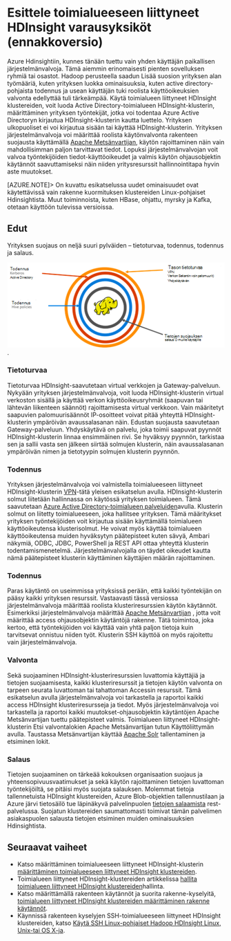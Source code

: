 <properties
    pageTitle="Suojatun HDInsight yleiskatsaus | Microsoft Azure"
    description="Lisätietoja..."
    services="hdinsight"
    documentationCenter=""
    authors="saurinsh"
    manager="jhubbard"
    editor="cgronlun"
    tags="azure-portal"/>

<tags
    ms.service="hdinsight"
    ms.devlang="na"
    ms.topic="hero-article"
    ms.tgt_pltfrm="na"
    ms.workload="big-data"
    ms.date="10/24/2016"
    ms.author="saurinsh"/>

# <a name="introduce-domain-joined-hdinsight-clusters-preview"></a>Esittele toimialueeseen liittyneet HDInsight varausyksiköt (ennakkoversio)

Azure Hdinsightiin, kunnes tänään tuettu vain yhden käyttäjän paikallisen järjestelmänvalvoja. Tämä aiemmin erinomaisesti pienten sovelluksen ryhmiä tai osastot. Hadoop perusteella saadun Lisää suosion yrityksen alan työmääriä, kuten yrityksen luokka ominaisuuksia, kuten active directory-pohjaista todennus ja usean käyttäjän tuki roolista käyttöoikeuksien valvonta edellyttää tuli tärkeämpää. Käytä toimialueen liittyneet HDInsight klustereiden, voit luoda Active Directory-toimialueen HDInsight-klusterin, määrittäminen yrityksen työntekijät, jotka voi todentaa Azure Active Directoryn kirjautua HDInsight-klusterin kautta luettelo. Yrityksen ulkopuoliset ei voi kirjautua sisään tai käyttää HDInsight-klusterin. Yrityksen järjestelmänvalvoja voi määrittää roolista käytönvalvonta rakenteen suojausta käyttämällä [Apache Metsänvartijan](http://hortonworks.com/apache/ranger/), käytön rajoittaminen näin vain mahdollisimman paljon tarvittavat tiedot. Lopuksi järjestelmänvalvojan voit valvoa työntekijöiden tiedot-käyttöoikeudet ja valmis käytön ohjausobjektin käytännöt saavuttamiseksi näin niiden yritysresurssit hallinnointitapa hyvin aste muutokset.

[AZURE.NOTE]> On kuvattu esikatselussa uudet ominaisuudet ovat käytettävissä vain rakenne kuormituksen klustereiden Linux-pohjaiset Hdinsightista. Muut toiminnoista, kuten HBase, ohjattu, myrsky ja Kafka, otetaan käyttöön tulevissa versioissa. 

## <a name="benefits"></a>Edut

Yrityksen suojaus on neljä suuri pylväiden – tietoturvaa, todennus, todennus ja salaus.

![Toimialueen liittyneet HDInsight klusterit pylväiden edut](./media/hdinsight-domain-joined-introduction/hdinsight-domain-joined-four-pillars.png).

### <a name="perimeter-security"></a>Tietoturvaa

Tietoturvaa HDInsight-saavutetaan virtual verkkojen ja Gateway-palveluun. Nykyään yrityksen järjestelmänvalvoja, voit luoda HDInsight-klusterin virtual verkoston sisällä ja käyttää verkon käyttöoikeusryhmät (saapuvan tai lähtevän liikenteen säännöt) rajoittamisesta virtual verkkoon. Vain määritetyt saapuvien palomuurisäännöt IP-osoitteet voivat pitää yhteyttä HDInsight-klusterin ympäröivän avaussalasanan näin. Edustan suojausta saavutetaan Gateway-palveluun. Yhdyskäytävä on palvelu, joka toimii saapuvat pyynnöt HDInsight-klusterin linnaa ensimmäinen rivi. Se hyväksyy pyynnön, tarkistaa sen ja sallii vasta sen jälkeen siirtää solmujen klusterin, näin avaussalasanan ympäröivän nimen ja tietotyypin solmujen klusterin pyynnön.

### <a name="authentication"></a>Todennus

Yrityksen järjestelmänvalvoja voi valmistella toimialueeseen liittyneet HDInsight-klusterin [VPN](https://azure.microsoft.com/services/virtual-network/)-tätä yleisen esikatselun avulla. HDInsight-klusterin solmut liitetään hallinnassa on käytössä yrityksen toimialueen. Tämä saavutetaan [Azure Active Directory-toimialueen palveluiden](https://technet.microsoft.com/library/cc770946.aspx)avulla. Klusterin solmut on liitetty toimialueeseen, joka hallitsee yrityksen. Tämä määritykset yrityksen työntekijöiden voit kirjautua sisään käyttämällä toimialueen käyttöoikeutensa klusterisolmut. He voivat myös käyttää toimialueen käyttöoikeutensa muiden hyväksytyn päätepisteet kuten sävyä, Ambari näkymiä, ODBC, JDBC, PowerShell ja REST API ottaa yhteyttä klusterin todentamismenetelmä. Järjestelmänvalvojalla on täydet oikeudet kautta nämä päätepisteet klusterin käyttäminen käyttäjien määrän rajoittaminen.

### <a name="authorization"></a>Todennus

Paras käytäntö on useimmissa yrityksissä perään, että kaikki työntekijän on pääsy kaikki yrityksen resurssit. Vastaavasti tässä versiossa järjestelmänvalvoja määrittää roolista klusteriresurssien käytön käytännöt. Esimerkiksi järjestelmänvalvoja määrittää [Apache Metsänvartijan](http://hortonworks.com/apache/ranger/) , jotta voit määrittää access ohjausobjektin käytäntöjä rakenne. Tätä toimintoa, joka kertoo, että työntekijöiden voi käyttää vain yhtä paljon tietoja kuin tarvitsevat onnistuu niiden työt. Klusterin SSH käyttöä on myös rajoitettu vain järjestelmänvalvoja.


### <a name="auditing"></a>Valvonta

Sekä suojaaminen HDInsight-klusteriresurssien luvattomia käyttäjiä ja tietojen suojaamisesta, kaikki klusteriresurssit ja tietojen käytön valvonta on tarpeen seurata luvattoman tai tahattoman Accessin resurssit. Tämä esikatselun avulla järjestelmänvalvoja voi tarkastella ja raportoi kaikki access HDInsight klusteriresursseja ja tiedot. Myös järjestelmänvalvoja voi tarkastella ja raportoi kaikki muutokset-ohjausobjektin käytäntöjen Apache Metsänvartijan tuettu päätepisteet valmis. Toimialueen liittyneet HDInsight-klusterin Etsi valvontalokien Apache Metsänvartijan tutun Käyttöliittymän avulla. Taustassa Metsänvartijan käyttää [Apache Solr]( http://hortonworks.com/apache/solr/) tallentaminen ja etsiminen lokit.

### <a name="encryption"></a>Salaus

Tietojen suojaaminen on tärkeää kokouksen organisaation suojaus ja yhteensopivuusvaatimukset ja sekä käytön rajoittaminen tietojen luvattoman työntekijöiltä, se pitäisi myös suojata salauksen. Molemmat tietoja tallennetuista HDInsight klustereiden, Azure Blob-objektien tallennustilaan ja Azure järvi tietosäilö tue läpinäkyvä palvelinpuolen [tietojen salaamista](../storage/storage-service-encryption.md) rest-palvelussa. Suojatun klustereiden saumattomasti toimivat tämän palvelimen asiakaspuolen salausta tietojen etsiminen muiden ominaisuuksien Hdinsightista.

## <a name="next-steps"></a>Seuraavat vaiheet

- Katso määrittäminen toimialueeseen liittyneet HDInsight-klusterin [määrittäminen toimialueeseen liittyneet HDInsight klustereiden](hdinsight-domain-joined-configure.md).
- Toimialueen liittyneet HDInsight-klustereiden artikkelissa [hallita toimialueen liittyneet HDInsight klustereiden](hdinsight-domain-joined-manage.md)hallinta.
- Katso määrittämällä rakenteen käytännöt ja suorita rakenne-kyselyitä, [toimialueen liittyneet HDInsight klustereiden määrittäminen rakenne käytännöt](hdinsight-domain-joined-run-hive.md).
- Käynnissä rakenteen kyselyjen SSH-toimialueeseen liittyneet HDInsight klustereiden, katso [Käytä SSH Linux-pohjaiset Hadoop HDInsight Linux, Unix-tai OS X-ja](hdinsight-hadoop-linux-use-ssh-unix.md#connect-to-a-domain-joined-hdinsight-cluster).